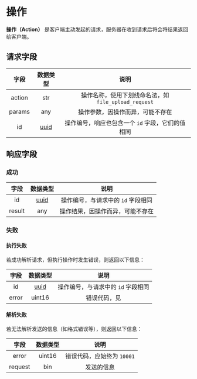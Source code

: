 # 操作

**操作（Action）** 是客户端主动发起的请求，服务器在收到请求后将会将结果返回给客户端。

## 请求字段

|   字段   |          数据类型          |                  说明                   |
|:------:|:----------------------:|:-------------------------------------:|
| action |          str           | 操作名称，使用下划线命名法，如 `file_upload_request` |
| params |          any           |           操作参数，因操作而异，可能不存在            |
|   id   | [uuid](models.md#uuid) |      操作编号，响应也包含一个 `id` 字段，它们的值相同      |

## 响应字段

### 成功

|   字段   |          数据类型          |          说明          |
|:------:|:----------------------:|:--------------------:|
|   id   | [uuid](models.md#uuid) | 操作编号，与请求中的 `id` 字段相同 |
| result |          any           |   操作结果，因操作而异，可能不存在   |

### 失败

#### 执行失败

若成功解析请求，但执行操作时发生错误，则返回以下信息：

|  字段   |          数据类型          |              说明              |
|:-----:|:----------------------:|:----------------------------:|
|  id   | [uuid](models.md#uuid) |     操作编号，与请求中的 `id` 字段相同     |
| error |         uint16         | 错误代码，见 [](action-errcode.md) |

#### 解析失败

若无法解析发送的信息（如格式错误等），则返回以下信息：

|   字段    |  数据类型  |        说明         |
|:-------:|:------:|:-----------------:|
|  error  | uint16 | 错误代码，应始终为 `10001` |
| request |  bin   |       发送的信息       |
